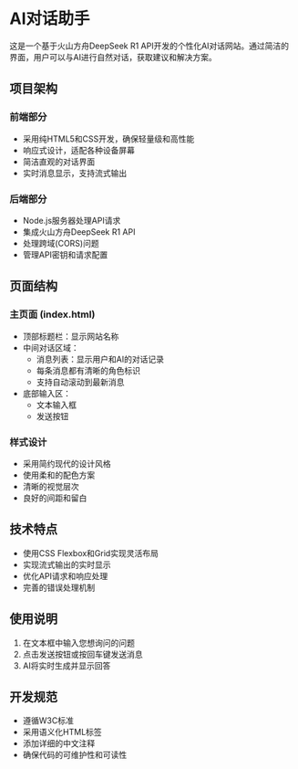 # AI对话助手

这是一个基于火山方舟DeepSeek R1 API开发的个性化AI对话网站。通过简洁的界面，用户可以与AI进行自然对话，获取建议和解决方案。

## 项目架构

### 前端部分
- 采用纯HTML5和CSS开发，确保轻量级和高性能
- 响应式设计，适配各种设备屏幕
- 简洁直观的对话界面
- 实时消息显示，支持流式输出

### 后端部分
- Node.js服务器处理API请求
- 集成火山方舟DeepSeek R1 API
- 处理跨域(CORS)问题
- 管理API密钥和请求配置

## 页面结构

### 主页面 (index.html)
- 顶部标题栏：显示网站名称
- 中间对话区域：
  - 消息列表：显示用户和AI的对话记录
  - 每条消息都有清晰的角色标识
  - 支持自动滚动到最新消息
- 底部输入区：
  - 文本输入框
  - 发送按钮

### 样式设计
- 采用简约现代的设计风格
- 使用柔和的配色方案
- 清晰的视觉层次
- 良好的间距和留白

## 技术特点
- 使用CSS Flexbox和Grid实现灵活布局
- 实现流式输出的实时显示
- 优化API请求和响应处理
- 完善的错误处理机制

## 使用说明
1. 在文本框中输入您想询问的问题
2. 点击发送按钮或按回车键发送消息
3. AI将实时生成并显示回答

## 开发规范
- 遵循W3C标准
- 采用语义化HTML标签
- 添加详细的中文注释
- 确保代码的可维护性和可读性